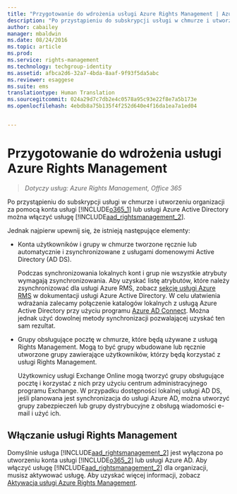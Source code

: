 ```yaml
---
title: "Przygotowanie do wdrożenia usługi Azure Rights Management | Azure RMS"
description: "Po przystąpieniu do subskrypcji usługi w chmurze i utworzeniu organizacji za pomocą konta usługi Microsoft Office 365 lub usługi Azure Active Directory można włączyć usługę Rights Management."
author: cabailey
manager: mbaldwin
ms.date: 08/24/2016
ms.topic: article
ms.prod: 
ms.service: rights-management
ms.technology: techgroup-identity
ms.assetid: afbca2d6-32a7-4bda-8aaf-9f93f5da5abc
ms.reviewer: esaggese
ms.suite: ems
translationtype: Human Translation
ms.sourcegitcommit: 024a29d7c7db2e4c0578a95c93e22f8e7a5b173e
ms.openlocfilehash: 4ebdb8a75b135f4f252d640e4f16da1ea7a1ed04


---
```


# Przygotowanie do wdrożenia usługi Azure Rights Management

>*Dotyczy usług: Azure Rights Management, Office 365*

Po przystąpieniu do subskrypcji usługi w chmurze i utworzeniu organizacji za pomocą konta usługi [!INCLUDE[o365_1](../includes/o365_1_md.md)] lub usługi Azure Active Directory można włączyć usługę [!INCLUDE[aad_rightsmanagement_2](../includes/aad_rightsmanagement_2_md.md)].

Jednak najpierw upewnij się, że istnieją następujące elementy:

-   Konta użytkowników i grupy w chmurze tworzone ręcznie lub automatycznie i zsynchronizowane z usługami domenowymi Active Directory (AD DS).

    Podczas synchronizowania lokalnych kont i grup nie wszystkie atrybuty wymagają zsynchronizowania. Aby uzyskać listę atrybutów, które należy zsynchronizować dla usługi Azure RMS, zobacz [sekcję usługi Azure RMS](/active-directory/active-directory-aadconnectsync-attributes-synchronized#azure-rms) w dokumentacji usługi Azure Active Directory. W celu ułatwienia wdrażania zalecamy połączenie katalogów lokalnych z usługą Azure Active Directory przy użyciu programu [Azure AD Connect](/active-directory/active-directory-aadconnectsync-whatis). Można jednak użyć dowolnej metody synchronizacji pozwalającej uzyskać ten sam rezultat.

-   Grupy obsługujące pocztę w chmurze, które będą używane z usługą Rights Management. Mogą to być grupy wbudowane lub ręcznie utworzone grupy zawierające użytkowników, którzy będą korzystać z usługi Rights Management.

    Użytkownicy usługi Exchange Online mogą tworzyć grupy obsługujące pocztę i korzystać z nich przy użyciu centrum administracyjnego programu Exchange. W przypadku dostępności lokalnej usługi AD DS, jeśli planowana jest synchronizacja do usługi Azure AD, można utworzyć grupy zabezpieczeń lub grupy dystrybucyjne z obsługą wiadomości e-mail i użyć ich.

## Włączanie usługi Rights Management
Domyślnie usługa [!INCLUDE[aad_rightsmanagement_2](../includes/aad_rightsmanagement_2_md.md)] jest wyłączona po utworzeniu konta usługi [!INCLUDE[o365_2](../includes/o365_2_md.md)] lub usługi Azure AD. Aby włączyć usługę [!INCLUDE[aad_rightsmanagement_2](../includes/aad_rightsmanagement_2_md.md)] dla organizacji, musisz aktywować usługę. Aby uzyskać więcej informacji, zobacz [Aktywacja usługi Azure Rights Management](../deploy-use/activate-service.md).






<!--HONumber=Aug16_HO4-->



